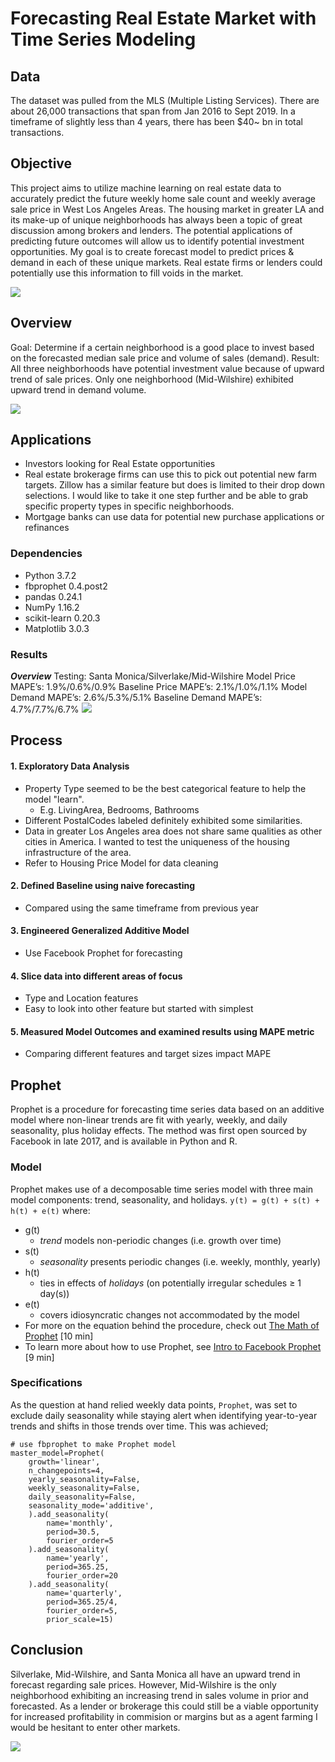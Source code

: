 # Forecasting Real Estate Market with Time Series Modeling

## Data
The dataset was pulled from the MLS (Multiple Listing Services). There are about 26,000 transactions that span from Jan 2016 to Sept 2019. In a timeframe of slightly less than 4 years, there has been $40~ bn in total transactions.

## Objective
This project aims to utilize machine learning on real estate data to accurately predict the future weekly home sale count and weekly average sale price in West Los Angeles Areas. The housing market in greater LA and its make-up of unique neighborhoods has always been a topic of great discussion among brokers and lenders. The potential applications of predicting future outcomes will allow us to identify potential investment opportunities. My goal is to create forecast model to predict prices & demand in each of these unique markets. Real estate firms or lenders could potentially use this information to fill voids in the market.

<img src="https://github.com/esotewic/house_sales_forecast/blob/master/pictures/LA_volume.png">

## Overview
Goal:
Determine if a certain neighborhood is a good place to invest based on the forecasted median sale price and volume of sales (demand).
Result:
All three neighborhoods have potential investment value because of upward trend of sale prices. Only one neighborhood (Mid-Wilshire) exhibited upward trend in demand volume.

<img src="https://github.com/esotewic/house_sales_forecast/blob/master/pictures/count_forecast.png">

## Applications
- Investors looking for Real Estate opportunities
- Real estate brokerage firms can use this to pick out potential new farm targets. Zillow has a similar feature but does is limited to their drop down selections. I would like to take it one step further and be able to grab specific property types in specific neighborhoods.
- Mortgage banks can use data for potential new purchase applications or refinances

### Dependencies
- Python 3.7.2  
- fbprophet 0.4.post2
- pandas 0.24.1
- NumPy 1.16.2
- scikit-learn 0.20.3
- Matplotlib 3.0.3

### Results
***Overview***
Testing:
Santa Monica/Silverlake/Mid-Wilshire
Model Price MAPE’s: 1.9%/0.6%/0.9%
Baseline Price MAPE’s: 2.1%/1.0%/1.1%
Model Demand MAPE’s: 2.6%/5.3%/5.1%
Baseline Demand MAPE’s: 4.7%/7.7%/6.7%
<img src="https://github.com/esotewic/house_sales_forecast/blob/master/pictures/sm_volume.png">

## Process
#### 1. Exploratory Data Analysis
  - Property Type seemed to be the best categorical feature to help the model "learn".
    - E.g. LivingArea, Bedrooms, Bathrooms
  - Different PostalCodes labeled definitely exhibited some similarities.
  - Data in greater Los Angeles area does not share same qualities as other cities in America. I wanted to test the uniqueness of the housing infrastructure of the area.
  - Refer to Housing Price Model for data cleaning

#### 2. Defined Baseline using naive forecasting
  - Compared using the same timeframe from previous year

#### 3. Engineered Generalized Additive Model
 - Use Facebook Prophet for forecasting

#### 4. Slice data into different areas of focus
  - Type and Location features
  - Easy to look into other feature but started with simplest

#### 5. Measured Model Outcomes and examined results using MAPE metric
  - Comparing different features and target sizes impact MAPE


## Prophet
Prophet is a procedure for forecasting time series data based on an additive model where non-linear trends are fit with yearly, weekly, and daily seasonality, plus holiday effects. The method was first open sourced by Facebook in late 2017, and is available in Python and R.
### Model
Prophet makes use of a decomposable time series model with three main model components: trend, seasonality, and holidays.
`y(t) = g(t) + s(t) + h(t) + e(t)`
where:
- g(t)
    - *trend* models non-periodic changes (i.e. growth over time)
- s(t)
    - *seasonality* presents periodic changes (i.e. weekly, monthly, yearly)
- h(t)
    - ties in effects of *holidays* (on potentially irregular schedules ≥ 1 day(s))
- e(t)
    - covers idiosyncratic changes not accommodated by the model
- For more on the equation behind the procedure, check out [The Math of Prophet](https://medium.com/future-vision/the-math-of-prophet-46864fa9c55a) [10 min]
- To learn more about how to use Prophet, see [Intro to Facebook Prophet](https://medium.com/future-vision/intro-to-prophet-9d5b1cbd674e) [9 min]
### Specifications
As the question at hand relied weekly data points, `Prophet`, was set to exclude daily  seasonality while staying alert when identifying year-to-year trends and shifts in those trends over time. This was achieved;  
```
# use fbprophet to make Prophet model
master_model=Prophet(
    growth='linear',
    n_changepoints=4,
    yearly_seasonality=False,
    weekly_seasonality=False,
    daily_seasonality=False,
    seasonality_mode='additive',
    ).add_seasonality(
        name='monthly',
        period=30.5,
        fourier_order=5
    ).add_seasonality(
        name='yearly',
        period=365.25,
        fourier_order=20
    ).add_seasonality(
        name='quarterly',
        period=365.25/4,
        fourier_order=5,
        prior_scale=15)
```
## Conclusion
Silverlake, Mid-Wilshire, and Santa Monica all have an upward trend in forecast regarding sale prices. However, Mid-Wilshire is the only neighborhood exhibiting an increasing trend in sales volume in prior and forecasted. As a lender or brokerage this could still be a viable opportunity for increased profitability in commision or margins but as a agent farming I would be hesitant to enter other markets.

<img src="https://github.com/esotewic/house_sales_forecast/blob/master/pictures/midwilshire_forecasted_trend.png">
